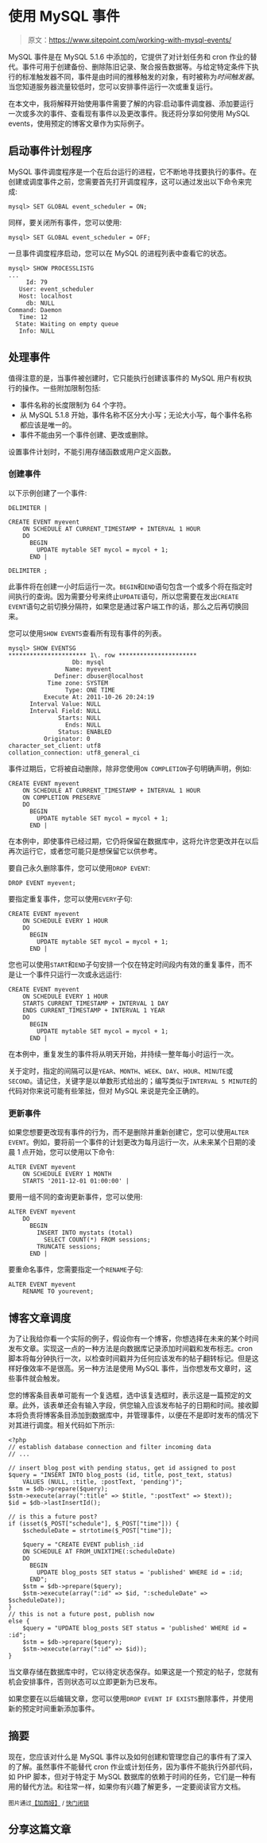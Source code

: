# 使用 MySQL 事件

> 原文：<https://www.sitepoint.com/working-with-mysql-events/>

MySQL 事件是在 MySQL 5.1.6 中添加的，它提供了对计划任务和 cron 作业的替代。事件可用于创建备份、删除陈旧记录、聚合报告数据等。与给定特定条件下执行的标准触发器不同，事件是由时间的推移触发的对象，有时被称为*时间触发器*。当您知道服务器流量较低时，您可以安排事件运行一次或重复运行。

在本文中，我将解释开始使用事件需要了解的内容:启动事件调度器、添加要运行一次或多次的事件、查看现有事件以及更改事件。我还将分享如何使用 MySQL events，使用预定的博客文章作为实际例子。

## 启动事件计划程序

MySQL 事件调度程序是一个在后台运行的进程，它不断地寻找要执行的事件。在创建或调度事件之前，您需要首先打开调度程序，这可以通过发出以下命令来完成:

```
mysql> SET GLOBAL event_scheduler = ON;
```

同样，要关闭所有事件，您可以使用:

```
mysql> SET GLOBAL event_scheduler = OFF;
```

一旦事件调度程序启动，您可以在 MySQL 的进程列表中查看它的状态。

```
mysql> SHOW PROCESSLISTG
...
     Id: 79
   User: event_scheduler
   Host: localhost
     db: NULL
Command: Daemon
   Time: 12
  State: Waiting on empty queue
   Info: NULL
```

## 处理事件

值得注意的是，当事件被创建时，它只能执行创建该事件的 MySQL 用户有权执行的操作。一些附加限制包括:

*   事件名称的长度限制为 64 个字符。
*   从 MySQL 5.1.8 开始，事件名称不区分大小写；无论大小写，每个事件名称都应该是唯一的。
*   事件不能由另一个事件创建、更改或删除。

设置事件计划时，不能引用存储函数或用户定义函数。

### 创建事件

以下示例创建了一个事件:

```
DELIMITER |

CREATE EVENT myevent
    ON SCHEDULE AT CURRENT_TIMESTAMP + INTERVAL 1 HOUR
    DO
      BEGIN
        UPDATE mytable SET mycol = mycol + 1;
      END |

DELIMITER ;
```

此事件将在创建一小时后运行一次。`BEGIN`和`END`语句包含一个或多个将在指定时间执行的查询。因为需要分号来终止`UPDATE`语句，所以您需要在发出`CREATE EVENT`语句之前切换分隔符，如果您是通过客户端工作的话，那么之后再切换回来。

您可以使用`SHOW EVENTS`查看所有现有事件的列表。

```
mysql> SHOW EVENTSG
********************** 1\. row **********************
                  Db: mysql
                Name: myevent
             Definer: dbuser@localhost
           Time zone: SYSTEM
                Type: ONE TIME
          Execute At: 2011-10-26 20:24:19
      Interval Value: NULL
      Interval Field: NULL
              Starts: NULL
                Ends: NULL
              Status: ENABLED
          Originator: 0
character_set_client: utf8
collation_connection: utf8_general_ci
```

事件过期后，它将被自动删除，除非您使用`ON COMPLETION`子句明确声明，例如:

```
CREATE EVENT myevent
    ON SCHEDULE AT CURRENT_TIMESTAMP + INTERVAL 1 HOUR
    ON COMPLETION PRESERVE
    DO
      BEGIN
        UPDATE mytable SET mycol = mycol + 1;
      END |
```

在本例中，即使事件已经过期，它仍将保留在数据库中，这将允许您更改并在以后再次运行它，或者您可能只是想保留它以供参考。

要自己永久删除事件，您可以使用`DROP EVENT`:

```
DROP EVENT myevent;
```

要指定重复事件，您可以使用`EVERY`子句:

```
CREATE EVENT myevent
    ON SCHEDULE EVERY 1 HOUR
    DO
      BEGIN
        UPDATE mytable SET mycol = mycol + 1;
      END |
```

您也可以使用`START`和`END`子句安排一个仅在特定时间段内有效的重复事件，而不是让一个事件只运行一次或永远运行:

```
CREATE EVENT myevent
    ON SCHEDULE EVERY 1 HOUR
    STARTS CURRENT_TIMESTAMP + INTERVAL 1 DAY
    ENDS CURRENT_TIMESTAMP + INTERVAL 1 YEAR
    DO
      BEGIN
        UPDATE mytable SET mycol = mycol + 1;
      END |
```

在本例中，重复发生的事件将从明天开始，并持续一整年每小时运行一次。

关于定时，指定的间隔可以是`YEAR`、`MONTH`、`WEEK`、`DAY`、`HOUR`、`MINUTE`或`SECOND`。请记住，关键字是以单数形式给出的；编写类似于`INTERVAL 5 MINUTE`的代码对你来说可能有些笨拙，但对 MySQL 来说是完全正确的。

### 更新事件

如果您想要更改现有事件的行为，而不是删除并重新创建它，您可以使用`ALTER EVENT`。例如，要将前一个事件的计划更改为每月运行一次，从未来某个日期的凌晨 1 点开始，您可以使用以下命令:

```
ALTER EVENT myevent
    ON SCHEDULE EVERY 1 MONTH
    STARTS '2011-12-01 01:00:00' |
```

要用一组不同的查询更新事件，您可以使用:

```
ALTER EVENT myevent
    DO
      BEGIN
        INSERT INTO mystats (total)
          SELECT COUNT(*) FROM sessions;
        TRUNCATE sessions;
      END |
```

要重命名事件，您需要指定一个`RENAME`子句:

```
ALTER EVENT myevent
    RENAME TO yourevent;
```

## 博客文章调度

为了让我给你看一个实际的例子，假设你有一个博客，你想选择在未来的某个时间发布文章。实现这一点的一种方法是向数据库记录添加时间戳和发布标志。cron 脚本将每分钟执行一次，以检查时间戳并为任何应该发布的帖子翻转标记。但是这样好像效率不是很高。另一种方法是使用 MySQL 事件，当你想发布文章时，这些事件就会触发。

您的博客条目表单可能有一个复选框，选中该复选框时，表示这是一篇预定的文章。此外，该表单还会有输入字段，供您输入应该发布帖子的日期和时间。接收脚本将负责将博客条目添加到数据库中，并管理事件，以便在不是即时发布的情况下对其进行调度。相关代码如下所示:

```
<?php
// establish database connection and filter incoming data
// ...

// insert blog post with pending status, get id assigned to post
$query = "INSERT INTO blog_posts (id, title, post_text, status) 
    VALUES (NULL, :title, :postText, 'pending')";
$stm = $db->prepare($query);
$stm->execute(array(":title" => $title, ":postText" => $text));
$id = $db->lastInsertId();

// is this a future post?
if (isset($_POST["schedule"], $_POST["time"])) {
    $scheduleDate = strtotime($_POST["time"]);

    $query = "CREATE EVENT publish_:id
    ON SCHEDULE AT FROM_UNIXTIME(:scheduleDate)
    DO
      BEGIN
        UPDATE blog_posts SET status = 'published' WHERE id = :id;
      END";
    $stm = $db->prepare($query);
    $stm->execute(array(":id" => $id, ":scheduleDate" => $scheduleDate));
}
// this is not a future post, publish now
else {
    $query = "UPDATE blog_posts SET status = 'published' WHERE id = :id";
    $stm = $db->prepare($query);
    $stm->execute(array(":id" => $id));
}
```

当文章存储在数据库中时，它以待定状态保存。如果这是一个预定的帖子，您就有机会安排事件，否则状态可以立即更新为已发布。

如果您要在以后编辑文章，您可以使用`DROP EVENT IF EXISTS`删除事件，并使用新的预定时间重新添加事件。

## 摘要

现在，您应该对什么是 MySQL 事件以及如何创建和管理您自己的事件有了深入的了解。虽然事件不能替代 cron 作业或计划任务，因为事件不能执行外部代码，如 PHP 脚本，但对于特定于 MySQL 数据库的依赖于时间的任务，它们是一种有用的替代方法。和往常一样，如果你有兴趣了解更多，一定要阅读官方文档。

<small>图片通过[【加西娅】](http://www.shutterstock.com/gallery-427987p1.html) / [快门闭锁](http://www.shutterstock.com/)</small>

## 分享这篇文章